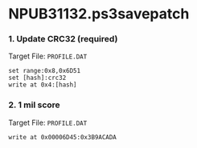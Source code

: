 # NPUB31132.ps3savepatch

### 1. Update CRC32 (required)

Target File: `PROFILE.DAT`

```
set range:0x8,0x6D51
set [hash]:crc32
write at 0x4:[hash]
```

### 2. 1 mil score

Target File: `PROFILE.DAT`

```
write at 0x00006D45:0x3B9ACADA
```

